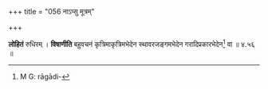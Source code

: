 +++
title = "056 नाऽप्सु मूत्रम्"

+++


**लोहितं** रुधिरम् । **विषाणीति** बहुवचनं कृत्रिमाकृत्रिमभेदेन स्थावरजङ्गमभेदेन गरादिप्रकारभेदेन[^१२९] वा ॥ ४.५६ ॥


[^१२९]:
     M G: rāgādi-